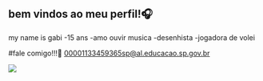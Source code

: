 ## bem vindos ao meu perfil!🎧

my name is gabi
-15 ans
-amo ouvir musica
-desenhista
-jogadora de volei

#fale comigo!!!📧
00001133459365sp@al.educacao.sp.gov.br

![](https://media.tenor.com/qdsPjZjB_poAAAAM/your-name-thinki.gif)
